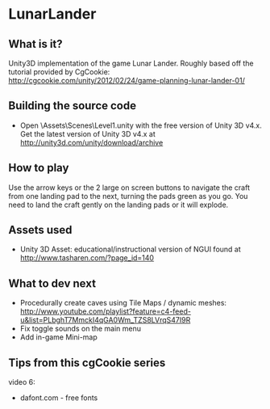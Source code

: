LunarLander
===========

What is it?
-----------
Unity3D implementation of the game Lunar Lander. Roughly based off the tutorial provided by CgCookie: http://cgcookie.com/unity/2012/02/24/game-planning-lunar-lander-01/

Building the source code
------------
- Open \Assets\Scenes\Level1.unity with the free version of Unity 3D v4.x. Get the latest version of Unity 3D v4.x at http://unity3d.com/unity/download/archive

How to play
-----------
Use the arrow keys or the 2 large on screen buttons to navigate the craft from one landing pad to the next, turning the pads green as you go. You need to land the craft gently on the landing pads or it will explode.

Assets used
-----------
- Unity 3D Asset: educational/instructional version of NGUI found at http://www.tasharen.com/?page_id=140

What to dev next
----------------
- Procedurally create caves using Tile Maps / dynamic meshes: http://www.youtube.com/playlist?feature=c4-feed-u&list=PLbghT7MmckI4qGA0Wm_TZS8LVrqS47I9R
- Fix toggle sounds on the main menu
- Add in-game Mini-map


Tips from this cgCookie series
------------------------------
video 6:
- dafont.com - free fonts
